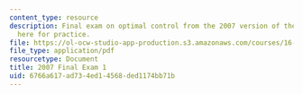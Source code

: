 ```yaml
---
content_type: resource
description: Final exam on optimal control from the 2007 version of the course, provided
  here for practice.
file: https://ol-ocw-studio-app-production.s3.amazonaws.com/courses/16-323-principles-of-optimal-control-spring-2008/6766a617ad734ed14568ded1174bb71b_2007final.pdf
file_type: application/pdf
resourcetype: Document
title: 2007 Final Exam 1
uid: 6766a617-ad73-4ed1-4568-ded1174bb71b
---
```

